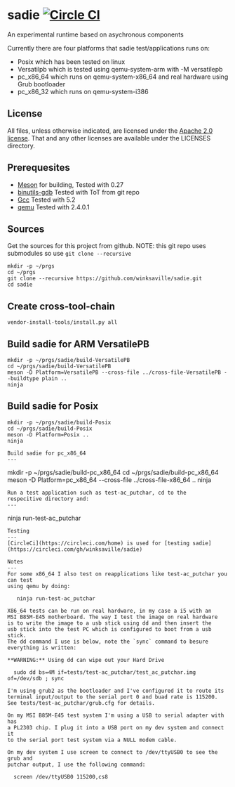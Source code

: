 # sadie [![Circle CI](https://circleci.com/gh/winksaville/sadie.svg?style=svg)](https://circleci.com/gh/winksaville/sadie)

An experimental runtime based on asychronous components

Currently there are four platforms that sadie test/applications runs on:
* Posix which has been tested on linux
* Versatilpb which is tested using qemu-system-arm with -M versatilepb
* pc_x86_64 which runs on qemu-system-x86_64 and real hardware using Grub bootloader
* pc_x86_32 which runs on qemu-system-i386


License
---
All files, unless otherwise indicated, are licensed under the
[Apache 2.0 license](http://www.apache.org/licenses/).
That and any other licenses are available under the LICENSES directory.

Prerequesites
---
* [Meson](https://mesonbuild.com) for building, Tested with 0.27
* [binutils-gdb](https://www.gnu.org/software/binutils/) Tested with ToT from git repo
* [Gcc](https://gcc.gnu.org/) Tested with 5.2
* [qemu](http://wiki.qemu.org/Main_Page) Tested with 2.4.0.1

Sources
---
Get the sources for this project from github.
NOTE: this git repo uses submodules so use `git clone --recursive`
```
mkdir -p ~/prgs
cd ~/prgs
git clone --recursive https://github.com/winksaville/sadie.git
cd sadie
```
Create cross-tool-chain
---
```
vendor-install-tools/install.py all
```
Build sadie for ARM VersatilePB
---
```
mkdir -p ~/prgs/sadie/build-VersatilePB
cd ~/prgs/sadie/build-VersatilePB
meson -D Platform=VersatilePB --cross-file ../cross-file-VersatilePB --buildtype plain ..
ninja
```
Build sadie for Posix
---
```
mkdir -p ~/prgs/sadie/build-Posix
cd ~/prgs/sadie/build-Posix
meson -D Platform=Posix ..
ninja

Build sadie for pc_x86_64
---
```
mkdir -p ~/prgs/sadie/build-pc_x86_64
cd ~/prgs/sadie/build-pc_x86_64
meson -D Platform=pc_x86_64 --cross-file ../cross-file-x86_64 ..
ninja
```
Run a test application such as test-ac_putchar, cd to the
respecitive directory and:
---
```
ninja run-test-ac_putchar
```
Testing
---
[CircleCi](https://circleci.com/home) is used for [testing sadie](https://circleci.com/gh/winksaville/sadie)

Notes
---
For some x86_64 I also test on reapplications like test-ac_putchar you can test
using qemu by doing:

   ninja run-test-ac_putchar

X86_64 tests can be run on real hardware, in my case a i5 with an
MSI B85M-E45 motherboard. The way I test the image on real hardware
is to write the image to a usb stick using dd and then insert the
usb stick into the test PC which is configured to boot from a usb stick.
The dd command I use is below, note the `sync` command to besure
everything is written:

**WARNING:** Using dd can wipe out your Hard Drive

  sudo dd bs=4M if=tests/test-ac_putchar/test_ac_putchar.img of=/dev/sdb ; sync

I'm using grub2 as the bootloader and I've configured it to route its
terminal input/output to the serial port 0 and buad rate is 115200.
See tests/test-ac_putchar/grub.cfg for details.

On my MSI B85M-E45 test system I'm using a USB to serial adapter with has
a PL2303 chip. I plug it into a USB port on my dev system and connect it
to the serial port test system via a NULL modem cable.

On my dev system I use screen to connect to /dev/ttyUSB0 to see the grub and
putchar output, I use the following command:

  screen /dev/ttyUSB0 115200,cs8

